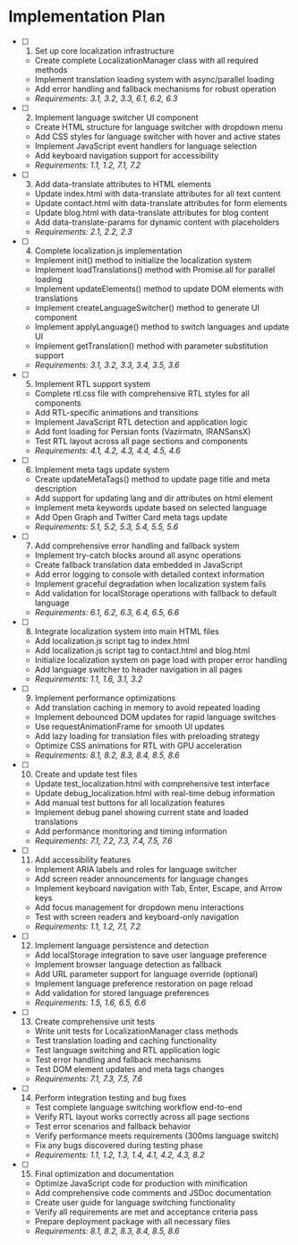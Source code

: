 # Implementation Plan

- [ ] 1. Set up core localization infrastructure

  - Create complete LocalizationManager class with all required methods
  - Implement translation loading system with async/parallel loading
  - Add error handling and fallback mechanisms for robust operation
  - _Requirements: 3.1, 3.2, 3.3, 6.1, 6.2, 6.3_

- [ ] 2. Implement language switcher UI component

  - Create HTML structure for language switcher with dropdown menu
  - Add CSS styles for language switcher with hover and active states
  - Implement JavaScript event handlers for language selection
  - Add keyboard navigation support for accessibility
  - _Requirements: 1.1, 1.2, 7.1, 7.2_

- [ ] 3. Add data-translate attributes to HTML elements

  - Update index.html with data-translate attributes for all text content
  - Update contact.html with data-translate attributes for form elements
  - Update blog.html with data-translate attributes for blog content
  - Add data-translate-params for dynamic content with placeholders
  - _Requirements: 2.1, 2.2, 2.3_

- [ ] 4. Complete localization.js implementation

  - Implement init() method to initialize the localization system
  - Implement loadTranslations() method with Promise.all for parallel loading
  - Implement updateElements() method to update DOM elements with translations
  - Implement createLanguageSwitcher() method to generate UI component
  - Implement applyLanguage() method to switch languages and update UI
  - Implement getTranslation() method with parameter substitution support
  - _Requirements: 3.1, 3.2, 3.3, 3.4, 3.5, 3.6_

- [ ] 5. Implement RTL support system

  - Complete rtl.css file with comprehensive RTL styles for all components
  - Add RTL-specific animations and transitions
  - Implement JavaScript RTL detection and application logic
  - Add font loading for Persian fonts (Vazirmatn, IRANSansX)
  - Test RTL layout across all page sections and components
  - _Requirements: 4.1, 4.2, 4.3, 4.4, 4.5, 4.6_

- [ ] 6. Implement meta tags update system

  - Create updateMetaTags() method to update page title and meta description
  - Add support for updating lang and dir attributes on html element
  - Implement meta keywords update based on selected language
  - Add Open Graph and Twitter Card meta tags update
  - _Requirements: 5.1, 5.2, 5.3, 5.4, 5.5, 5.6_

- [ ] 7. Add comprehensive error handling and fallback system

  - Implement try-catch blocks around all async operations
  - Create fallback translation data embedded in JavaScript
  - Add error logging to console with detailed context information
  - Implement graceful degradation when localization system fails
  - Add validation for localStorage operations with fallback to default language
  - _Requirements: 6.1, 6.2, 6.3, 6.4, 6.5, 6.6_

- [ ] 8. Integrate localization system into main HTML files

  - Add localization.js script tag to index.html
  - Add localization.js script tag to contact.html and blog.html
  - Initialize localization system on page load with proper error handling
  - Add language switcher to header navigation in all pages
  - _Requirements: 1.1, 1.6, 3.1, 3.2_

- [ ] 9. Implement performance optimizations

  - Add translation caching in memory to avoid repeated loading
  - Implement debounced DOM updates for rapid language switches
  - Use requestAnimationFrame for smooth UI updates
  - Add lazy loading for translation files with preloading strategy
  - Optimize CSS animations for RTL with GPU acceleration
  - _Requirements: 8.1, 8.2, 8.3, 8.4, 8.5, 8.6_

- [ ] 10. Create and update test files

  - Update test_localization.html with comprehensive test interface
  - Update debug_localization.html with real-time debug information
  - Add manual test buttons for all localization features
  - Implement debug panel showing current state and loaded translations
  - Add performance monitoring and timing information
  - _Requirements: 7.1, 7.2, 7.3, 7.4, 7.5, 7.6_

- [ ] 11. Add accessibility features

  - Implement ARIA labels and roles for language switcher
  - Add screen reader announcements for language changes
  - Implement keyboard navigation with Tab, Enter, Escape, and Arrow keys
  - Add focus management for dropdown menu interactions
  - Test with screen readers and keyboard-only navigation
  - _Requirements: 1.1, 1.2, 7.1, 7.2_

- [ ] 12. Implement language persistence and detection

  - Add localStorage integration to save user language preference
  - Implement browser language detection as fallback
  - Add URL parameter support for language override (optional)
  - Implement language preference restoration on page reload
  - Add validation for stored language preferences
  - _Requirements: 1.5, 1.6, 6.5, 6.6_

- [ ] 13. Create comprehensive unit tests

  - Write unit tests for LocalizationManager class methods
  - Test translation loading and caching functionality
  - Test language switching and RTL application logic
  - Test error handling and fallback mechanisms
  - Test DOM element updates and meta tags changes
  - _Requirements: 7.1, 7.3, 7.5, 7.6_

- [ ] 14. Perform integration testing and bug fixes

  - Test complete language switching workflow end-to-end
  - Verify RTL layout works correctly across all page sections
  - Test error scenarios and fallback behavior
  - Verify performance meets requirements (300ms language switch)
  - Fix any bugs discovered during testing phase
  - _Requirements: 1.1, 1.2, 1.3, 1.4, 4.1, 4.2, 4.3, 8.2_

- [ ] 15. Final optimization and documentation
  - Optimize JavaScript code for production with minification
  - Add comprehensive code comments and JSDoc documentation
  - Create user guide for language switching functionality
  - Verify all requirements are met and acceptance criteria pass
  - Prepare deployment package with all necessary files
  - _Requirements: 8.1, 8.2, 8.3, 8.4, 8.5, 8.6_
